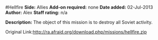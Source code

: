 #Hellfire
**Side:** Allies
**Add-on required:** none
**Date added:** 02-Jul-2013
**Author:** Alex
**Staff rating:** n/a

**Description:** The object of this mission is to destroy all Soviet activity.

Original Link:http://ra.afraid.org/download.php/missions/hellfire.zip
